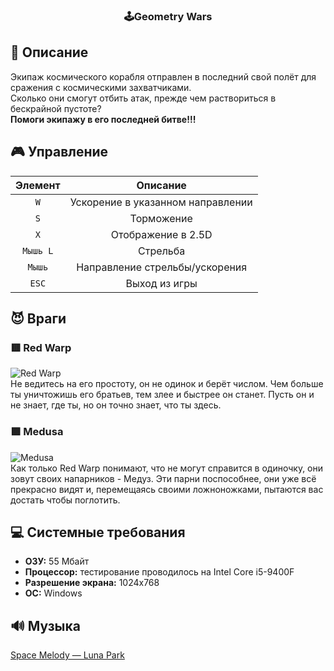 <p align="center">
  <h3 align="center">🕹️Geometry Wars</h3>
</p>

## 📖 Описание
Экипаж космического корабля отправлен в последний свой полёт для сражения с космическими захватчиками.  
Сколько они смогут отбить атак, прежде чем раствориться в бескрайной пустоте?  
**Помоги экипажу в его последней битве!!!**  

## 🎮 Управление
|   Элемент    |                                   Описание                                  |
| :----------: | :-------------------------------------------------------------------------: |
|     `W`      |                      Ускорение в указанном направлении                      |
|     `S`      |                                 Торможение                                  |
|     `X`      |                             Отображение в 2.5D                              |
|   `Мышь L`   |                                 Стрельба                                    |
|    `Мышь`    |                       Направление стрельбы/ускорения                        |
|    `ESC`     |                              Выход из игры                                  |
## 😈 Враги
### 🟥 Red Warp
![Red Warp](https://i.ibb.co/z6FZjbj/RedWarp.gif "Red Warp")  
Не ведитесь на его простоту, он не одинок и берёт числом. Чем больше ты уничтожишь его братьев, тем злее и быстрее он станет. Пусть он и не знает, где ты, но он точно знает, что ты здесь.
### 🟪 Medusa
![Medusa](https://i.ibb.co/txMHLJh/medusa.gif "Medusa")  
Как только Red Warp понимают, что не могут справится в одиночку, они зовут своих напарников - Медуз. Эти парни поспособнее, они уже всё прекрасно видят и, перемещаясь своими ложноножками, пытаются вас достать чтобы поглотить. 
## 💻 Системные требования
-   **ОЗУ:** 55 Мбайт
-   **Процессор:** тестирование проводилось на Intel Core i5-9400F
-   **Разрешение экрана:** 1024x768
-   **ОС:** Windows
## 🔊 Музыка
[Space Melody — Luna Park](https://music.yandex.ru/album/9064788/track/59253015)
